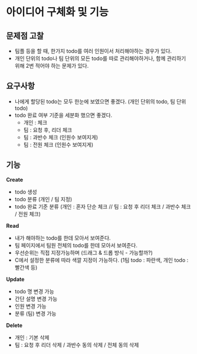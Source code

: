 # 아이디어 구체화 및 기능

## 문제점 고찰

- 팀플 등을 할 때, 한가지 todo를 여러 인원이서 처리해야하는 경우가 있다.
- 개인 단위의 todo나 팀 단위의 모든 todo를 따로 관리해야하거나, 함께 관리하기 위해 2번 적어야 하는 문제가 있다.

## 요구사항

- 나에게 할당된 todo는 모두 한눈에 보였으면 좋겠다. (개인 단위의 todo, 팀 단위 todo)
- todo 완료 여부 기준을 세분화 했으면 좋겠다.
  - 개인 : 체크
  - 팀 : 요청 후, 리더 체크
  - 팀 : 과반수 체크 (인원수 보여지게)
  - 팀 : 전원 체크 (인원수 보여지게)

## 기능

**Create**

- todo 생성
- todo 분류 (개인 / 팀 지정)
- todo 완료 기준 분류 (개인 : 혼자 단순 체크 // 팀 : 요청 후 리더 체크 / 과반수 체크 / 전원 체크)

**Read**

- 내가 해야하는 todo를 한데 모아서 보여준다.
- 팀 페이지에서 팀원 전체의 todo를 한데 모아서 보여준다.
- 우선순위는 직접 지정가능하며 (드래그 & 드롭 방식 - 가능할까?)
- C에서 설정한 분류에 따라 색깔 지정이 가능하다. (1팀 todo : 파란색, 개인 todo : 빨간색 등)

**Update**

- todo 명 변경 가능
- 간단 설명 변경 가능
- 인원 변경 가능
- 분류 (팀) 변경 가능

**Delete**

- 개인 : 기본 삭제
- 팀 : 요청 후 리더 삭제 / 과반수 동의 삭제 / 전체 동의 삭제